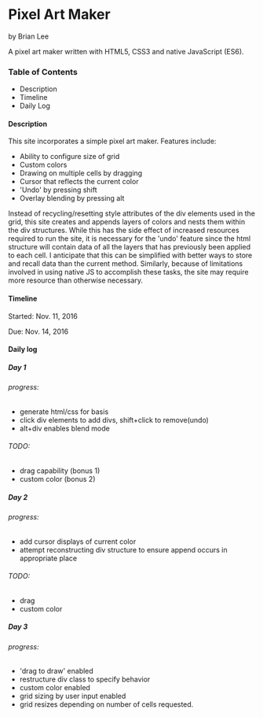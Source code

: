 # Pixel Art Maker
by Brian Lee

A pixel art maker written with HTML5, CSS3 and native JavaScript (ES6).

### Table of Contents
- Description
- Timeline
- Daily Log


#### Description

This site incorporates a simple pixel art maker. Features include:
- Ability to configure size of grid
- Custom colors
- Drawing on multiple cells by dragging
- Cursor that reflects the current color
- 'Undo' by pressing shift
- Overlay blending by pressing alt

Instead of recycling/resetting style attributes of the div elements used in the grid, this site creates and appends layers of colors and nests them within the div structures. While this has the side effect of increased resources required to run the site, it is necessary for the 'undo' feature since the html structure will contain data of all the layers that has previously been applied to each cell. I anticipate that this can be simplified with better ways to store and recall data than the current method. Similarly, because of limitations involved in using native JS to accomplish these tasks, the site may require more resource than otherwise necessary.

#### Timeline
Started: Nov. 11, 2016

Due: Nov. 14, 2016

#### Daily log
##### Day 1
###### progress:
 * generate html/css for basis
 * click div elements to add divs, shift+click to remove(undo)
 * alt+div enables blend mode

###### TODO:
 - drag capability (bonus 1)
 - custom color (bonus 2)

##### Day 2
###### progress:
* add cursor displays of current color
* attempt reconstructing div structure to ensure append occurs in appropriate place

###### TODO:
- drag
- custom color

##### Day 3
###### progress:
* 'drag to draw' enabled
* restructure div class to specify behavior
* custom color enabled
* grid sizing by user input enabled
* grid resizes depending on number of cells requested.
